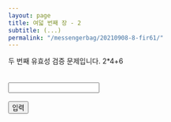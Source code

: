 ```yaml
---
layout: page
title: 여덟 번째 장 - 2
subtitle: (...)
permalink: "/messengerbag/20210908-8-fir61/"
---
```


<script>
  function jsMove(){
    var baselink = "/messengerbag/20210908-8-sec"
    var pc = document.getElementById('passcode').value;
    window.open(baselink.concat(pc.toLowerCase()));
  }
</script>

<form autocomplete='off' onsubmit = "jsMove();">
두 번째 유효성 검증 문제입니다. 2*4+6
<br>
<span id="first">&nbsp;</span><br><br>
  <input id = 'passcode' type='text' required><br><br>
  <input type = 'submit' value = '입력'>
</form>